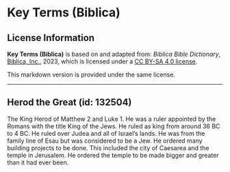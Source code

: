 # Key Terms (Biblica)

## License Information

**Key Terms (Biblica)** is based on and adapted from: _Biblica Bible Dictionary_, [Biblica, Inc.](https://www.biblica.com/), 2023, which is licensed under a [CC BY-SA 4.0 license](https://creativecommons.org/licenses/by-sa/4.0/legalcode.en).

This markdown version is provided under the same license.



--------------------------------

## Herod the Great (id: 132504)

The King Herod of Matthew 2 and Luke 1\. He was a ruler appointed by the Romans with the title King of the Jews. He ruled as king from around 36 BC to 4 BC. He ruled over Judea and all of Israel’s lands. He was from the family line of Esau but was considered to be a Jew. He ordered many building projects to be done. This included the city of Caesarea and the temple in Jerusalem. He ordered the temple to be made bigger and greater than it had ever been.


